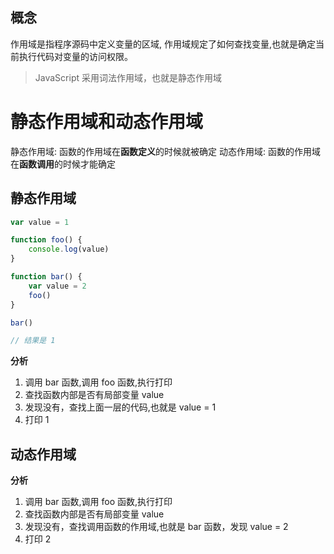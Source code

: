 ## 概念

作用域是指程序源码中定义变量的区域, 作用域规定了如何查找变量,也就是确定当前执行代码对变量的访问权限。

> JavaScript 采用词法作用域，也就是静态作用域

# 静态作用域和动态作用域

静态作用域: 函数的作用域在**函数定义**的时候就被确定
动态作用域: 函数的作用域在**函数调用**的时候才能确定

## 静态作用域

```js
var value = 1

function foo() {
	console.log(value)
}

function bar() {
	var value = 2
	foo()
}

bar()

// 结果是 1
```

**分析**

1. 调用 bar 函数,调用 foo 函数,执行打印
2. 查找函数内部是否有局部变量 value
3. 发现没有，查找上面一层的代码,也就是 value = 1
4. 打印 1

## 动态作用域

**分析**

1. 调用 bar 函数,调用 foo 函数,执行打印
2. 查找函数内部是否有局部变量 value
3. 发现没有，查找调用函数的作用域,也就是 bar 函数，发现 value = 2
4. 打印 2
